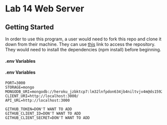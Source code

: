 # Lab 14 Web Server

## Getting Started

In order to use this program, a user would need to fork this repo and clone it down from their machine. They can use [this](https://github.com/ashley-breunich/web-server-auth) link to access the repository. They would need to install the dependencies (npm install) before beginning. 


#### .env Variables
#### .env Variables
```
PORT=3000
STORAGE=mongo
MONGODB_URI=mongodb://heroku_jzbktcp7:lm32lnfpdon634jb4niltvjv4m@ds159263.mlab.com:59263/heroku_jzbktcp7
CLIENT_URI=http://localhost:3000/
API_URL=http://localhost:3000

GITHUB_TOKEN=DON'T WANT TO ADD
GITHUB_CLIENT_ID=DON'T WANT TO ADD
GITHUB_CLIENT_SECRET=DON'T WANT TO ADD
```